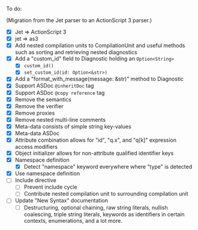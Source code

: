 To do:

(Migration from the Jet parser to an ActionScript 3 parser.)

- [x] Jet => ActionScript 3
- [x] jet => as3
- [x] Add nested compilation units to CompilationUnit and useful methods such as sorting and retrieving nested diagnostics
- [x] Add a "custom_id" field to Diagnostic holding an `Option<String>`
  - [x] `custom_id()`
  - [x] `set_custom_id(id: Option<&str>)`
- [x] Add a "format_with_message(message: &str)" method to Diagnostic
- [x] Support ASDoc `@inheritDoc` tag
- [x] Support ASDoc `@copy reference` tag
- [x] Remove the semantics
- [x] Remove the verifier
- [x] Remove proxies
- [x] Remove nested multi-line comments
- [x] Meta-data consists of simple string key-values
- [x] Meta-data ASDoc
- [x] Attribute combination allows for "id", "q.x", and "q[k]" expression access modifiers
- [x] Object initializer allows for non-attribute qualified identifier keys
- [x] Namespace definition
  - [x] Detect "namespace" keyword everywhere where "type" is detected
- [x] Use namespace definition
- [ ] Include directive
  - [ ] Prevent include cycle
  - [ ] Contribute nested compilation unit to surrounding compilation unit
- [ ] Update "New Syntax" documentation
  - [ ] Destructuring, optional chaining, raw string literals, nullish coalescing, triple string literals, keywords as identifiers in certain contexts, enumerations, and a lot more.